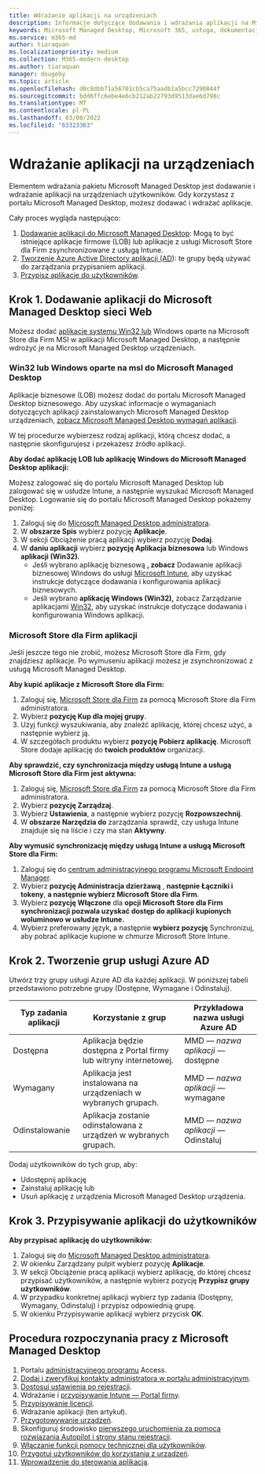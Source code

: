 ```yaml
---
title: Wdrażanie aplikacji na urządzeniach
description: Informacje dotyczące dodawania i wdrażania aplikacji na Microsoft Managed Desktop urządzeniach.
keywords: Microsoft Managed Desktop, Microsoft 365, usługa, dokumentacja, aplikacje, aplikacje biznesowe, aplikacje LOB
ms.service: m365-md
author: tiaraquan
ms.localizationpriority: medium
ms.collection: M365-modern-desktop
ms.author: tiaraquan
manager: dougeby
ms.topic: article
ms.openlocfilehash: d0c8dbb71a56701cb5ca75aadb1a5bcc7290844f
ms.sourcegitcommit: bdd6ffc6ebe4e6cb212ab22793d9513dae6d798c
ms.translationtype: MT
ms.contentlocale: pl-PL
ms.lasthandoff: 03/08/2022
ms.locfileid: "63323363"
---
```

# <a name="deploy-apps-to-devices"></a>Wdrażanie aplikacji na urządzeniach

Elementem wdrażania pakietu Microsoft Managed Desktop jest dodawanie i wdrażanie aplikacji na urządzeniach użytkowników. Gdy korzystasz z portalu Microsoft Managed Desktop, możesz dodawać i wdrażać aplikacje.

Cały proces wygląda następująco:

1. [Dodawanie aplikacji do Microsoft Managed Desktop](#1): Mogą to być istniejące aplikacje firmowe (LOB) lub aplikacje z usługi Microsoft Store dla Firm zsynchronizowane z usługą Intune.
2. [Tworzenie Azure Active Directory aplikacji (AD](#2)): te grupy będą używać do zarządzania przypisaniem aplikacji.
3. [Przypisz aplikacje do użytkowników](#3).

<span id="1" />

## <a name="step-1-add-apps-to-microsoft-managed-desktop-portal"></a>Krok 1. Dodawanie aplikacji do Microsoft Managed Desktop sieci Web

Możesz dodać [aplikacje systemu Win32 lub](#lob-apps) Windows oparte na Microsoft Store dla Firm MSI w aplikacji Microsoft Managed Desktop, a [](#msfb-apps) następnie wdrożyć je na Microsoft Managed Desktop urządzeniach.

<span id="lob-apps">

### <a name="win32-or-windows-msi-based-apps-to-microsoft-managed-desktop"></a>Win32 lub Windows oparte na msI do Microsoft Managed Desktop

Aplikacje biznesowe (LOB) możesz dodać do portalu Microsoft Managed Desktop biznesowego. Aby uzyskać informacje o wymaganiach dotyczących aplikacji zainstalowanych Microsoft Managed Desktop urządzeniach, [zobacz Microsoft Managed Desktop wymagań aplikacji](../service-description/mmd-app-requirements.md).

W tej procedurze wybierzesz rodzaj aplikacji, którą chcesz dodać, a następnie skonfigurujesz i przekażesz źródło aplikacji.

**Aby dodać aplikację LOB lub aplikację Windows do Microsoft Managed Desktop aplikacji:**

Możesz zalogować się do portalu Microsoft Managed Desktop lub zalogować się w usłudze Intune, a następnie wyszukać Microsoft Managed Desktop. Logowanie się do portalu Microsoft Managed Desktop pokażemy poniżej:

1. Zaloguj się do [Microsoft Managed Desktop administratora](https://aka.ms/mmdportal).
2. W **obszarze Spis** wybierz pozycję **Aplikacje**.
3. W sekcji Obciążenie pracą aplikacji wybierz pozycję **Dodaj**.
4. W **daniu aplikacji** wybierz **pozycję Aplikacja biznesowa** lub Windows **aplikacji (Win32)**.
    - Jeśli wybrano aplikację biznesową **, zobacz** Dodawanie aplikacji biznesowej Windows do usługi [Microsoft Intune](/intune/lob-apps-windows), aby uzyskać instrukcje dotyczące dodawania i konfigurowania aplikacji biznesowych.
    - Jeśli wybrano **aplikację Windows (Win32),** zobacz Zarządzanie aplikacjami [Win32](/intune/apps-win32-app-management), aby uzyskać instrukcje dotyczące dodawania i konfigurowania Windows aplikacji.

<span id="msfb-apps">

### <a name="microsoft-store-for-business-apps"></a>Microsoft Store dla Firm aplikacji

Jeśli jeszcze tego nie zrobić, możesz Microsoft Store dla Firm, gdy znajdziesz aplikacje. Po wymuseniu aplikacji możesz je zsynchronizować z usługą Microsoft Managed Desktop.

**Aby kupić aplikacje z Microsoft Store dla Firm:**

1. Zaloguj się, [Microsoft Store dla Firm](https://businessstore.microsoft.com) za pomocą Microsoft Store dla Firm administratora.
2. Wybierz **pozycję Kup dla mojej grupy**.
3. Użyj funkcji wyszukiwania, aby znaleźć aplikację, której chcesz użyć, a następnie wybierz ją.
4. W szczegółach produktu wybierz **pozycję Pobierz aplikację**.
Microsoft Store dodaje aplikację do **twoich produktów** organizacji.

**Aby sprawdzić, czy synchronizacja między usługą Intune a usługą Microsoft Store dla Firm jest aktywna:**

1. Zaloguj się, [Microsoft Store dla Firm](https://businessstore.microsoft.com) za pomocą Microsoft Store dla Firm administratora.
2. Wybierz **pozycję Zarządzaj**.
3. Wybierz **Ustawienia**, a następnie wybierz pozycję **Rozpowszechnij**.
4. W **obszarze Narzędzia do** zarządzania sprawdź, czy usługa Intune znajduje się na liście i czy ma stan **Aktywny**.  

**Aby wymusić synchronizację między usługą Intune a usługą Microsoft Store dla Firm:**

1. Zaloguj się do [centrum administracyjnego programu Microsoft Endpoint Manager](https://go.microsoft.com/fwlink/?linkid=2109431).
2. Wybierz **pozycję Administracja dzierżawą** , **następnie Łączniki i tokeny**, **a następnie wybierz Microsoft Store dla Firm**.
3. Wybierz **pozycję Włączone** dla **opcji Microsoft Store dla Firm synchronizacji pozwala uzyskać dostęp do aplikacji kupionych woluminowo w usłudze Intune.**
4. Wybierz preferowany język, a następnie **wybierz pozycję** Synchronizuj, aby pobrać aplikacje kupione w chmurze Microsoft Store Intune.

<span id="2" />

## <a name="step-2-create-azure-ad-groups"></a>Krok 2. Tworzenie grup usługi Azure AD

Utwórz trzy grupy usługi Azure AD dla każdej aplikacji. W poniższej tabeli przedstawiono potrzebne grupy (Dostępne, Wymagane i Odinstaluj).

Typ zadania aplikacji | Korzystanie z grup | Przykładowa nazwa usługi Azure AD |
--- | --- | --- |
Dostępna |  Aplikacja będzie dostępna z Portal firmy lub witryny internetowej. | MMD — *nazwa aplikacji —* dostępne |
Wymagany |  Aplikacja jest instalowana na urządzeniach w wybranych grupach. | MMD — *nazwa aplikacji —* wymagane |
Odinstalowanie |  Aplikacja zostanie odinstalowana z urządzeń w wybranych grupach. | MMD — *nazwa aplikacji —* Odinstaluj |

Dodaj użytkowników do tych grup, aby:

- Udostępnij aplikację
- Zainstaluj aplikację lub
- Usuń aplikację z urządzenia Microsoft Managed Desktop urządzenia.

<span id="3" />

## <a name="step-3-assign-apps-to-your-users"></a>Krok 3. Przypisywanie aplikacji do użytkowników

**Aby przypisać aplikację do użytkowników:**

1. Zaloguj się do [Microsoft Managed Desktop administratora](https://aka.ms/mmdportal).
2. W okienku Zarządzany pulpit wybierz pozycję **Aplikacje**.
3. W sekcji Obciążenie pracą aplikacji wybierz aplikację, do której chcesz przypisać użytkowników, a następnie wybierz pozycję **Przypisz grupy użytkowników**.
4. W przypadku konkretnej aplikacji wybierz typ zadania (Dostępny, Wymagany, Odinstaluj) i przypisz odpowiednią grupę.
5. W okienku Przypisywanie aplikacji wybierz przycisk **OK**.

## <a name="steps-to-get-started-with-microsoft-managed-desktop"></a>Procedura rozpoczynania pracy z Microsoft Managed Desktop

1. Portalu [administracyjnego programu](access-admin-portal.md) Access.
1. [Dodaj i zweryfikuj kontakty administratora w portalu administracyjnym](add-admin-contacts.md).
1. [Dostosuj ustawienia po rejestracji](conditional-access.md).
1. Wdrażanie i [przypisywanie Intune — Portal firmy](company-portal.md).
1. [Przypisywanie licencji](assign-licenses.md).
1. Wdrażanie aplikacji (ten artykuł).
1. [Przygotowywanie urządzeń](prepare-devices.md).
1. Skonfiguruj środowisko [pierwszego uruchomienia za pomocą rozwiązania Autopilot i strony stanu rejestracji](esp-first-run.md).
1. [Włączanie funkcji pomocy technicznej dla użytkowników](enable-support.md).
1. [Przygotuj użytkowników do korzystania z urządzeń](get-started-devices.md).
1. [Wprowadzenie do sterowania aplikacją](get-started-app-control.md).

<!--# Preparing apps for Microsoft Managed Desktop

This topic is the target for 2 "Learn more" links in the Admin Portal (aka.ms/app-overview;app-package); also target for link from Online resources (aka.ms/app-overviewmmd-app-prep) do not delete.

-->
